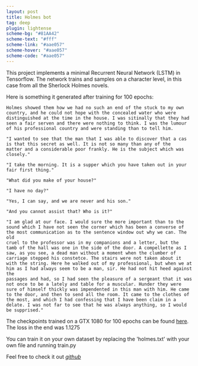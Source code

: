 ```yaml
---
layout: post
title: Holmes bot
tag: deep
plugin: lightense
scheme-bg: "#81AA42"
scheme-text: "#fff"
scheme-link: "#aae057"
scheme-hover: "#aae057"
scheme-code: "#aae057"
---
```


This project implements a minimal Recurrent Neural Network (LSTM) in Tensorflow. The network trains and samples on a character level, in this case from all the Sherlock Holmes novels.

Here is something it generated after training for 100 epochs:
```
Holmes showed them how we had no such an end of the stuck to my own
country, and he could not hope with the concealed water who were
distinguished at the time in the house. I was sitinally that they had
seen a fair serven and there were nothing to think. I was the lumour
of his professional country and were standing than to tell him.

"I wanted to see that the man that I was able to discover that a cas
is that this secret as well. It is not so many than any of the
matter and a considerable poor frankly. He is the subject which was
closely."

"I take the morning. It is a supper which you have taken out in your
fair first thing."

"What did you make of your house?"

"I have no day?"

"Yes, I can say, and we are never and his son."

"And you cannot assist that? Who is it?"

"I am glad at our face. I would sure the more important than to the
sound which I have not seen the corner which has been a converse of
the most communication as to the sentence window out why we can. The old
cruel to the professor was in my companions and a letter, but the
tamb of the hall was one in the side of the door. A compellette as I
saw, as you see, a dead man without a moment when the clumber of
carriage stepped his constetce. The stairs were not taken about it
with the string. Here he walked out of my professional, but when we at
him as I had always seem to be a man, sir. He had not hit heed against the
passages and had, so I had seen the pleasure of a sergeant that it was
not once to be a lately and table for a muscular. Hunder they were
sure of himself thickly was impendented in this man with him. He came
to the door, and then to send all the room. It came to the clothes of
the most, and which I had confessing that I have been claim in a
delate. I was not far to see that he was always anything, so I would
be supprised."
```

The checkpoints trained on a GTX 1080 for 100 epochs can be found [here](https://drive.google.com/file/d/0B24n6xHwJ0h0MXR3MXRRQUd2N3M/view?usp=sharing). The loss in the end was 1.1275

You can train it on your own dataset by replacing the 'holmes.txt' with your own file and running train.py

Feel free to check it out *[github](https://github.com/sdhnshu/holmes-bot)*